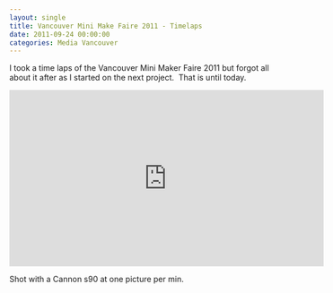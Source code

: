 ```yaml
---
layout: single
title: Vancouver Mini Make Faire 2011 - Timelaps
date: 2011-09-24 00:00:00
categories: Media Vancouver
---
```

I took a time laps of the Vancouver Mini Maker Faire 2011 but forgot all about it after as I started on the next project.  That is until today.

<iframe src="http://www.youtube.com/embed/BWIgK3S4jLY" frameborder="0" width="560" height="315"></iframe>

Shot with a Cannon s90 at one picture per min.
